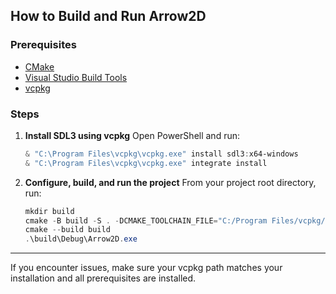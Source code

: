 ## How to Build and Run Arrow2D

### Prerequisites
* [CMake](https://cmake.org/download/)
* [Visual Studio Build Tools](https://visualstudio.microsoft.com/visual-cpp-build-tools/)
* [vcpkg](https://github.com/microsoft/vcpkg)

### Steps
1. **Install SDL3 using vcpkg**
   Open PowerShell and run:
   ```powershell
   & "C:\Program Files\vcpkg\vcpkg.exe" install sdl3:x64-windows
   & "C:\Program Files\vcpkg\vcpkg.exe" integrate install
   ```


2. **Configure, build, and run the project**
   From your project root directory, run:
   ```powershell
   mkdir build
   cmake -B build -S . -DCMAKE_TOOLCHAIN_FILE="C:/Program Files/vcpkg/scripts/buildsystems/vcpkg.cmake"
   cmake --build build
   .\build\Debug\Arrow2D.exe
   ```

---
If you encounter issues, make sure your vcpkg path matches your installation and all prerequisites are installed.

